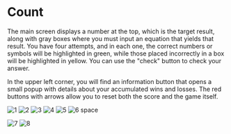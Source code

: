 # Count

The main screen displays a number at the top, which is the target result, along with gray boxes where you must input an equation that yields that result. You have four attempts, and in each one, the correct numbers or symbols will be highlighted in green, while those placed incorrectly in a box will be highlighted in yellow. You can use the "check" button to check your answer.

In the upper left corner, you will find an information button that opens a small popup with details about your accumulated wins and losses. The red buttons with arrows allow you to reset both the score and the game itself.

![1](photos_readme/Imagen1.jpg)
![2](photos_readme/Imagen2.jpg)
![3](photos_readme/Imagen3.jpg)
![4](photos_readme/Imagen4.jpg)
![5](photos_readme/Imagen5.jpg)
![6](photos_readme/Imagen6.jpg)
space

![7](photos_readme/Imagen7.jpg)
![8](photos_readme/Imagen8.jpg)


